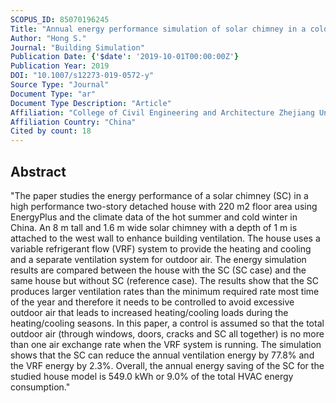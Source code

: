 ```yaml
---
SCOPUS_ID: 85070196245
Title: "Annual energy performance simulation of solar chimney in a cold winter and hot summer climate"
Author: "Hong S."
Journal: "Building Simulation"
Publication Date: {'$date': '2019-10-01T00:00:00Z'}
Publication Year: 2019
DOI: "10.1007/s12273-019-0572-y"
Source Type: "Journal"
Document Type: "ar"
Document Type Description: "Article"
Affiliation: "College of Civil Engineering and Architecture Zhejiang University"
Affiliation Country: "China"
Cited by count: 18
---
```


## Abstract
"The paper studies the energy performance of a solar chimney (SC) in a high performance two-story detached house with 220 m2 floor area using EnergyPlus and the climate data of the hot summer and cold winter in China. An 8 m tall and 1.6 m wide solar chimney with a depth of 1 m is attached to the west wall to enhance building ventilation. The house uses a variable refrigerant flow (VRF) system to provide the heating and cooling and a separate ventilation system for outdoor air. The energy simulation results are compared between the house with the SC (SC case) and the same house but without SC (reference case). The results show that the SC produces larger ventilation rates than the minimum required rate most time of the year and therefore it needs to be controlled to avoid excessive outdoor air that leads to increased heating/cooling loads during the heating/cooling seasons. In this paper, a control is assumed so that the total outdoor air (through windows, doors, cracks and SC all together) is no more than one air exchange rate when the VRF system is running. The simulation shows that the SC can reduce the annual ventilation energy by 77.8% and the VRF energy by 2.3%. Overall, the annual energy saving of the SC for the studied house model is 549.0 kWh or 9.0% of the total HVAC energy consumption."
